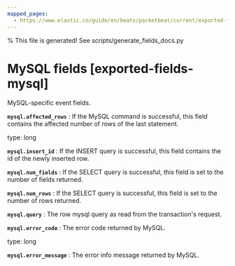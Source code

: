 ```yaml
---
mapped_pages:
  - https://www.elastic.co/guide/en/beats/packetbeat/current/exported-fields-mysql.html
---
```


% This file is generated! See scripts/generate_fields_docs.py

# MySQL fields [exported-fields-mysql]

MySQL-specific event fields.

**`mysql.affected_rows`**
:   If the MySQL command is successful, this field contains the affected number of rows of the last statement.

type: long


**`mysql.insert_id`**
:   If the INSERT query is successful, this field contains the id of the newly inserted row.


**`mysql.num_fields`**
:   If the SELECT query is successful, this field is set to the number of fields returned.


**`mysql.num_rows`**
:   If the SELECT query is successful, this field is set to the number of rows returned.


**`mysql.query`**
:   The row mysql query as read from the transaction's request.


**`mysql.error_code`**
:   The error code returned by MySQL.

type: long


**`mysql.error_message`**
:   The error info message returned by MySQL.


